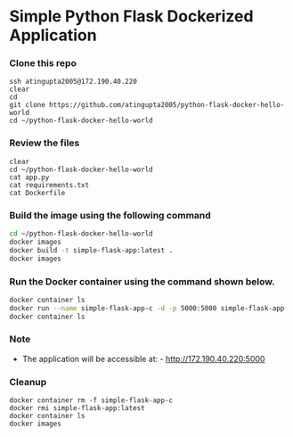# Simple Python Flask Dockerized Application

### Clone this repo
```
ssh atingupta2005@172.190.40.220
clear
cd
git clone https://github.com/atingupta2005/python-flask-docker-hello-world
cd ~/python-flask-docker-hello-world
```

### Review the files
```
clear
cd ~/python-flask-docker-hello-world
cat app.py
cat requirements.txt
cat Dockerfile
```

### Build the image using the following command

```bash
cd ~/python-flask-docker-hello-world
docker images
docker build -t simple-flask-app:latest .
docker images
```

### Run the Docker container using the command shown below.

```bash
docker container ls
docker run --name simple-flask-app-c -d -p 5000:5000 simple-flask-app
docker container ls
```

### Note
- The application will be accessible at:
      - http://172.190.40.220:5000


### Cleanup
```
docker container rm -f simple-flask-app-c
docker rmi simple-flask-app:latest
docker container ls
docker images
```

